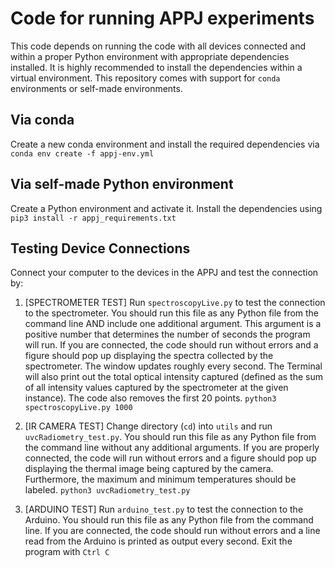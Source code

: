 # Code for running APPJ experiments

This code depends on running the code with all devices connected and within a proper Python environment with appropriate dependencies installed. It is highly recommended to install the dependencies within a virtual environment. This repository comes with support for `conda` environments or self-made environments.

## Via conda
Create a new conda environment and install the required dependencies via
`conda env create -f appj-env.yml`

## Via self-made Python environment
Create a Python environment and activate it. Install the dependencies using
`pip3 install -r appj_requirements.txt`

## Testing Device Connections
Connect your computer to the devices in the APPJ and test the connection by:

1. [SPECTROMETER TEST] Run `spectroscopyLive.py` to test the connection to the spectrometer. You should run this file as any Python file from the command line AND include one additional argument. This argument is a positive number that determines the number of seconds the program will run. If you are connected, the code should run without errors and a figure should pop up displaying the spectra collected by the spectrometer. The window updates roughly every second. The Terminal will also print out the total optical intensity captured (defined as the sum of all intensity values captured by the spectrometer at the given instance). The code also removes the first 20 points.
`python3 spectroscopyLive.py 1000`

2. [IR CAMERA TEST] Change directory (`cd`) into `utils` and run `uvcRadiometry_test.py`. You should run this file as any Python file from the command line without any additional arguments. If you are properly connected, the code will run without errors and a figure should pop up displaying the thermal image being captured by the camera. Furthermore, the maximum and minimum temperatures should be labeled.
`python3 uvcRadiometry_test.py`

3. [ARDUINO TEST] Run `arduino_test.py` to test the connection to the Arduino. You should run this file as any Python file from the command line. If you are connected, the code should run without errors and a line read from the Arduino is printed as output every second. Exit the program with `Ctrl C`
